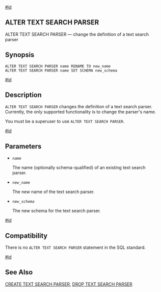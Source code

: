 [#id](#SQL-ALTERTSPARSER)

## ALTER TEXT SEARCH PARSER

ALTER TEXT SEARCH PARSER — change the definition of a text search parser

## Synopsis

```
ALTER TEXT SEARCH PARSER name RENAME TO new_name
ALTER TEXT SEARCH PARSER name SET SCHEMA new_schema
```

[#id](#id-1.9.3.39.5)

## Description

`ALTER TEXT SEARCH PARSER` changes the definition of a text search parser. Currently, the only supported functionality is to change the parser's name.

You must be a superuser to use `ALTER TEXT SEARCH PARSER`.

[#id](#id-1.9.3.39.6)

## Parameters

- _`name`_

  The name (optionally schema-qualified) of an existing text search parser.

- _`new_name`_

  The new name of the text search parser.

- _`new_schema`_

  The new schema for the text search parser.

[#id](#id-1.9.3.39.7)

## Compatibility

There is no `ALTER TEXT SEARCH PARSER` statement in the SQL standard.

[#id](#id-1.9.3.39.8)

## See Also

[CREATE TEXT SEARCH PARSER](sql-createtsparser), [DROP TEXT SEARCH PARSER](sql-droptsparser)

